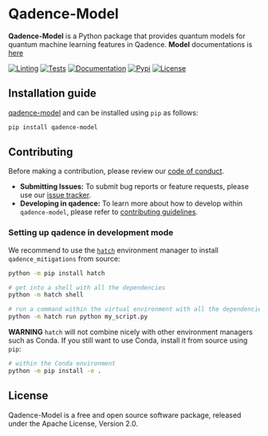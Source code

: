 # Qadence-Model

**Qadence-Model** is a Python package that provides quantum models for quantum machine learning features in Qadence. **Model** documentations is [here](https://pasqal-io.github.io/qadence-model/latest/)

[![Linting](https://github.com/pasqal-io/qadence-model/actions/workflows/lint.yml/badge.svg)](https://github.com/pasqal-io/qadence-model/actions/workflows/lint.yml)
[![Tests](https://github.com/pasqal-io/qadence-model/actions/workflows/test.yml/badge.svg)](https://github.com/pasqal-io/qadence-model/actions/workflows/test.yml)
[![Documentation](https://github.com/pasqal-io/qadence-model/actions/workflows/build_docs.yml/badge.svg)](https://pasqal-io.github.io/qadence-model/latest)
[![Pypi](https://badge.fury.io/py/qadence-model.svg)](https://pypi.org/project/qadence-model/)
[![License](https://img.shields.io/badge/License-Apache_2.0-blue.svg)](https://opensource.org/licenses/Apache-2.0)


## Installation guide

[qadence-model](https://pypi.org/project/qadence-model/) and can be installed using `pip` as follows:

```bash
pip install qadence-model
```

## Contributing

Before making a contribution, please review our [code of conduct](docs/CODE_OF_CONDUCT.md).

- **Submitting Issues:** To submit bug reports or feature requests, please use our [issue tracker](https://github.com/pasqal-io/qadence-model/issues).
- **Developing in qadence:** To learn more about how to develop within `qadence-model`, please refer to [contributing guidelines](docs/CONTRIBUTING.md).

### Setting up qadence in development mode

We recommend to use the [`hatch`](https://hatch.pypa.io/latest/) environment manager to install `qadence_mitigations` from source:

```bash
python -m pip install hatch

# get into a shell with all the dependencies
python -m hatch shell

# run a command within the virtual environment with all the dependencies
python -m hatch run python my_script.py
```

**WARNING**
`hatch` will not combine nicely with other environment managers such as Conda. If you still want to use Conda,
install it from source using `pip`:

```bash
# within the Conda environment
python -m pip install -e .
```


## License
Qadence-Model is a free and open source software package, released under the Apache License, Version 2.0.
